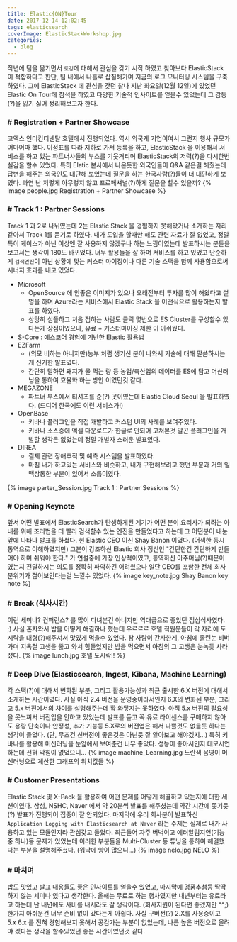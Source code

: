 ```yaml
---
title: Elastic{ON}Tour
date: 2017-12-14 12:02:45
tags: elasticsearch
coverImage: ElasticStackWorkshop.jpg
categories:
  - blog
---
```

작년에 팀을 옮기면서 `로깅`에 대해서 관심을 갖기 시작 하였고 찾아보다 ElasticStack 이 적합하다고 판단, 팀 내에서 나홀로 삽질해가며 지금의 로그 모니터링 시스템을 구축하였다. 그에 ElasticStack 에 관심을 갖던 찰나 지난 화요일(12월 12일)에 있었던 Elastic On Tour에 참석을 하였고 다양한 기술적 인사이트를 얻을수 있었는데 그 감동(?)을 잃기 싫어 정리해보고자 한다.
<!-- more -->
### # Registration + Partner Showcase
코엑스 인터컨티넨탈 호텔에서 진행되었다. 역시 외국계 기업이여서 그런지 행사 규모가 어마어마 했다. 이정표를 따라 지하로 가서 등록을 하고, ElasticStack 을 이용해서 서비스를 하고 있는 파트너사들의 부스를 기웃거리며 ElasticStack의 저력(?)을 다시한번 실감을 할수 있었다. 특히 Elatic 본사에서 나온듯한 외국인들이 Q&A 같은걸 해줬는데 답변을 해주는 외국인도 대단해 보였는데 질문을 하는 한국사람(?)들이 더 대단하게 보였다. 과연 난 저렇게 아무렇지 않고 프로페셔널(?)하게 질문을 할수 있을까?
{% image people.jpg Registration + Partner Showcase %}

### # Track 1 : Partner Sessions
Track 1 과 2로 나뉘였는데 2는 Elastic Stack 을 경험하지 못해봤거나 소개하는 자리같아서 Track 1를 듣기로 하였다. 내가 도입을 할때만 해도 관련 자료가 잘 없었고, 정말 특이 케이스가 아닌 이상엔 잘 사용하지 않겠구나 하는 느낌이였는데 발표하시는 분들을 보고서는 생각이 180도 바뀌었다. 너무 활용들을 잘 하며 서비스를 하고 있었고 단순하게 `검색엔진`이 아닌 상황에 맞는 커스터 마이징이나 다른 기술 스택을 함께 사용함으로써 시너지 효과를 내고 있었다.
- Microsoft
  - OpenSource 에 안좋은 이미지가 있으나 오래전부터 투자를 많이 해왔다고 설명을 하며 Azure라는 서비스에서 Elastic Stack 을 어떤식으로 활용하는지 발표를 하였다.
  - 상당히 심플하고 처음 접하는 사람도 클릭 몇번으로 ES Cluster를 구성할수 있다는게 장점이였으나, 유료 + 커스터마이징 제한 이 아쉬웠다.
- S-Core : 에스코어 경험에 기반한 Elastic 활용법 
- EZFarm
  - (외모 비하는 아니지만)농부 처럼 생기신 분이 나와서 기술에 대해 말씀하시는게 신기한 발표였다.
  - 간단히 말하면 돼지가 물 먹는 량 등 농업/축산업의 데이터를 ES에 담고 머신러닝을 통하여 효율화 하는 방안 이였던것 같다.
- MEGAZONE
  - 파트너 부스에서 티셔츠를 준(?) 곳이였는데 Elastic Cloud Seoul 을 발표하였다. (드디어 한국에도 이런 서비스가!)
- OpenBase
  - 키바나 플러그인을 직접 개발하고 커스텀 UI의 사례를 보여주었다. 
  - 키바나 소스중에 엑셀 다운로드가 한글로 안되어 고쳐본것 말곤 플러그인을 개발할 생각은 없었는데 정말 개발자 스러운 발표였다.
- DIREA
  - 결제 관련 장애추적 및 예측 시스템을 발표하였다. 
  - 마침 내가 하고있는 서비스와 비슷하고, 내가 구현해보려고 했던 부분과 거의 일맥상통한 부분이 있어서 소름이였다.

{% image parter_Session.jpg Track 1 : Partner Sessions %}

### # Opening Keynote
앞서 어떤 발표에서 ElasticSearch가 탄생하게된 계기가 어떤 분이 요리사가 되려는 아내를 위해 조리법을 더 빨리 검색할수 있는 엔진을 만들었다고 하는데 그 어떤분이 내눈앞에 나타나 발표를 하셨다. 현 Elastic CEO 이신 Shay Banon 이였다. (어색한 동시 통역으로 이해하였지만) 그분이 강조하신 Elastic 회사 정신인 "간단한건 간단하게 만들어야 하며 쉬워야 한다." 가 연설중에 가장 인상적이였고, 통역하신 아주머님(?)때문이였는지 전달하시는 의도를 정확히 파악하긴 어려웠으나 일단 CEO를 포함한 전체 회사 분위기가 젊어보인다는걸 느낄수 있었다.
{% image key_note.jpg Shay Banon key note  %}

### # Break (식사시간)
이런 세미나? 컨퍼런스? 를 많이 다녀본건 아니지만 역대급으로 좋았던 점심식사였다. ;)
사실 혼자와서 밥을 어떻게 해결하나 했는데 우르르르 호텔 직원분들이 각 자리에 도시락을 대령(?)해주셔서 맛있게 먹을수 있었다. 
참 사람이 간사한게, 아침에 졸린눈 비벼가며 지옥철 고생을 뚫고 와서 힘들었지만 밥을 먹으면서 아침의 그 고생은 눈녹듯 사라졌다.
{% image lunch.jpg 호텔 도시락!! %} 

### # Deep Dive (Elasticsearch, Ingest, Kibana, Machine Learning)
각 스택(?)에 대해서 변화된 부분, 그리고 활용가능성과 최근 출시한 6.X 버전에 대해서 소개하는 시간이였다.  사실 아직 2.4 버전을 운영중이라서인지 6.X의 변화된 부분, 그리고 5.x 버전에서의 차이를 설명해주는데 확 와닿지는 못하였다. 아직 5.x 버전의 필요성을 못느껴서 버전업을 안하고 있었는데 발표를 듣고 꼭 유료 라이센스를 구매하지 않아도 용량 단축이나 안정성, 추가 기능등 5.X로의 버전업은 해서 나쁠것도 없을듯 하다는 생각이 들었다. (단, 무조건 신버전이 좋은것은 아닌듯 잘 알아보고 해야겠지...)
특히 키바나를 활용해 머신러닝을 눈앞에서 보여준건 너무 좋았다. 성능이 좋아서인지 데모시연 하는데 전혀 막힘이 없었으니...
{% image machine_Learning.jpg 노란색 음영이 머신러닝으로 계산한 그래프의 위치값들 %} 

### # Customer Presentations
Elastic Stack 및 X-Pack 을 활용하여 어떤 문제를 어떻게 해결하고 있는지에 대한 세션이였다. 삼성, NSHC, Naver 에서 약 20분씩 발표를 해주셨는데 약간 시간에 쫒기듯(?) 발표가 진행되어 집중이 잘 안되었다. 마지막에 우리 회사분이 발표하신 `Application Logging with Elasticsearch at Naver` 라는 주제는 실제로 내가 사용하고 있는 모듈인지라 관심갖고 들었다. 최근들어 자주 버벅이고 에러알림지연(기능중 하나)등 문제가 있었는데 이러한 부분들을 Multi-Cluster 등 튜닝을 통하여 해결했다는 부분을 설명해주셨다. (워낙에 양이 많으니...)
{% image nelo.jpg NELO %} 

### # 마치며
밥도 맛있고 발표 내용들도 좋은 인사이트를 얻을수 있었고, 마지막에 경품추첨등 딱딱하지 않는 세미나 였다고 생각한다. 올해는 무료로 하는 행사였지만 내년부터는 유료라고 하는데 난 내년에도 사비를 내서라도 갈 생각이다. (회사지원이 된다면 좋겠지만 ^^;) 한가지 아쉬운건 너무 준비 없이 갔다는게 아쉽다. 사실 구버전(?) 2.X를 사용중이고 5.x 6.x 를 전혀 경험해보지 못해서 공감가는 부분이 없었는데, 나름 높은 버전으로 올려야 겠다는 생각을 할수있었던 좋은 시간이였던것 같다.